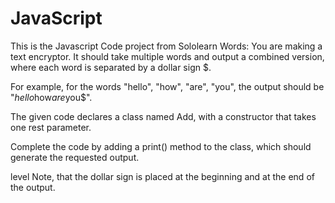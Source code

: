 # JavaScript
This is the Javascript Code project from Sololearn
Words:
You are making a text encryptor. It should take multiple words and output a combined version, where each word is separated by a dollar sign $. 

For example, for the words "hello", "how", "are", "you", the output should be "$hello$how$are$you$".

The given code declares a class named Add, with a constructor that takes one rest parameter.

Complete the code by adding a print() method to the class, which should generate the requested output.

level
Note, that the dollar sign is placed at the beginning and at the end of the output.
